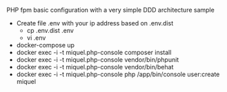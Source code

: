 PHP fpm basic configuration with a very simple DDD architecture sample

- Create file .env with your ip address based on .env.dist
    - cp .env.dist .env
    - vi .env
- docker-compose up
- docker exec -i -t miquel.php-console composer install
- docker exec -i -t miquel.php-console vendor/bin/phpunit
- docker exec -i -t miquel.php-console vendor/bin/behat
- docker exec -i -t miquel.php-console php /app/bin/console user:create miquel
